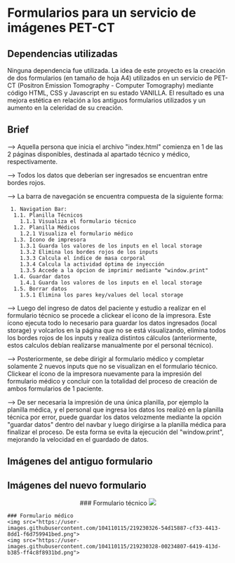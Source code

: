 # Formularios para un servicio de imágenes PET-CT

## Dependencias utilizadas

Ninguna dependencia fue utilizada. La idea de este proyecto es la creación de dos formularios (en tamaño de hoja A4) utilizados en un servicio de PET-CT (Positron Emission Tomography - Computer Tomography) mediante código HTML, CSS y Javascript en su estado VANILLA.
El resultado es una mejora estética en relación a los antiguos formularios utilizados y un aumento en la celeridad de su creación.

## Brief

--> Aquella persona que inicia el archivo "index.html" comienza en 1 de las 2 páginas disponibles, destinada al apartado técnico y médico, respectivamente.

--> Todos los datos que deberían ser ingresados se encuentran entre bordes rojos.

--> La barra de navegación se encuentra compuesta de la siguiente forma:

     1. Navigation Bar:
      1.1. Planilla Técnicos
        1.1.1 Visualiza el formulario técnico
      1.2. Planilla Médicos
        1.2.1 Visualiza el formulario médico
      1.3. Icono de impresora
        1.3.1 Guarda los valores de los inputs en el local storage
        1.3.2 Elimina los bordes rojos de los inputs
        1.3.3 Calcula el índice de masa corporal
        1.3.4 Calcula la actividad óptima de inyección
        1.3.5 Accede a la ópcion de imprimir mediante "window.print"
      1.4. Guardar datos
        1.4.1 Guarda los valores de los inputs en el local storage
      1.5. Borrar datos
        1.5.1 Elimina los pares key/values del local storage
        
--> Luego del ingreso de datos del paciente y estudio a realizar en el formulario técnico se procede a clickear el icono de la impresora. Este ícono ejecuta todo lo necesario para guardar los datos ingresados (local storage) y volcarlos en la página que no se está visualizando, elimina todos los bordes rojos de los inputs y realiza distintos cálculos (anteriormente, estos calculos debían realizarse manualmente por el personal técnico).

--> Posteriormente, se debe dirigir al formulario médico y completar solamente 2 nuevos inputs que no se visualizan en el formulario técnico. Clickear el ícono de la impresora nuevamente para la impresión del formulario médico y concluir con la totalidad del proceso de creación de ambos formularios de 1 paciente.

--> De ser necesaria la impresión de una única planilla, por ejemplo la planilla médica, y el personal que ingresa los datos los realizó en la planilla técnica por error, puede guardar los datos velozmente mediante la opción "guardar datos" dentro del navbar y luego dirigirse a la planilla médica para finalizar el proceso. De esta forma se evita la ejecución del "window.print", mejorando la velocidad en el guardado de datos.

## Imágenes del antiguo formulario

## Imágenes del nuevo formulario
<p align="center">
    ### Formulario técnico
    <img src="https://user-images.githubusercontent.com/104110115/219230270-dae8fe19-31f8-4a23-806d-9fd60f1e8f17.png">

    ### Formulario médico
    <img src="https://user-images.githubusercontent.com/104110115/219230326-54d15887-cf33-4413-8dd1-f6d759941bed.png">
    <img src="https://user-images.githubusercontent.com/104110115/219230328-00234807-6419-413d-b385-ff4c8f8931bd.png">
</p>
